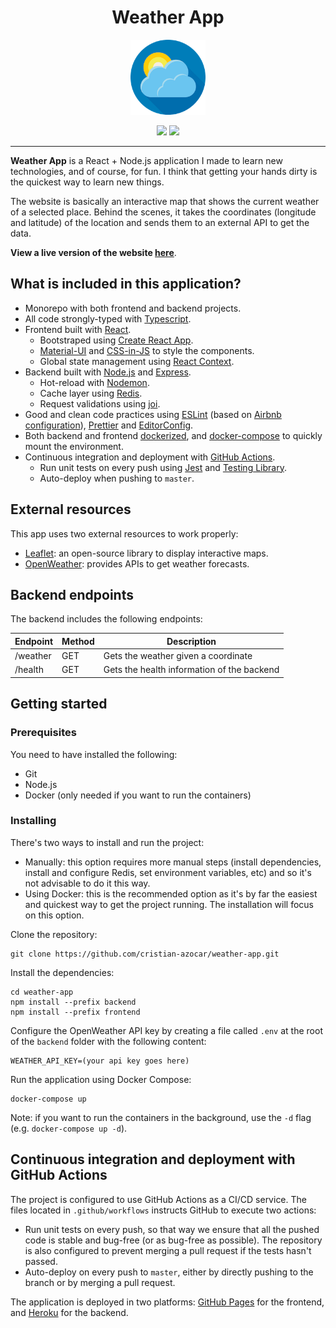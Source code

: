 <h1 align="center">Weather App</h1>

<p align="center">
  <img src="frontend/public/logo192.png" width="120px" height="120px" />
</p>

<p align="center">
  <img src="https://github.com/cristian-azocar/weather-app/actions/workflows/test-frontend.yaml/badge.svg">
  <img src="https://github.com/cristian-azocar/weather-app/actions/workflows/test-backend.yaml/badge.svg">
</p>

<hr />

**Weather App** is a React + Node.js application I made to learn new technologies, and of course, for fun. I think that getting your hands dirty is the quickest way to learn new things.

The website is basically an interactive map that shows the current weather of a selected place. Behind the scenes, it takes the coordinates (longitude and latitude) of the location and sends them to an external API to get the data.

**View a live version of the website [here](https://cristian-azocar.github.io/weather-app)**.

## What is included in this application?

- Monorepo with both frontend and backend projects.
- All code strongly-typed with [Typescript](https://www.typescriptlang.org/).
- Frontend built with [React](https://reactjs.org).
  - Bootstraped using [Create React App](https://github.com/facebook/create-react-app).
  - [Material-UI](https://material-ui.com/) and [CSS-in-JS](https://cssinjs.org/) to style the components.
  - Global state management using [React Context](https://reactjs.org/docs/context.html).
- Backend built with [Node.js](https://nodejs.org) and [Express](https://github.com/expressjs/express).
  - Hot-reload with [Nodemon](https://nodemon.io).
  - Cache layer using [Redis](https://redis.io/).
  - Request validations using [joi](https://joi.dev).
- Good and clean code practices using [ESLint](https://eslint.org/) (based on [Airbnb configuration](https://github.com/airbnb/javascript/tree/master/packages/eslint-config-airbnb)), [Prettier](https://prettier.io/) and [EditorConfig](https://editorconfig.org/).
- Both backend and frontend [dockerized](https://www.docker.com), and [docker-compose](https://docs.docker.com/compose/) to quickly mount the environment.
- Continuous integration and deployment with [GitHub Actions](https://github.com/features/actions).
  - Run unit tests on every push using [Jest](https://jestjs.io/) and [Testing Library](https://testing-library.com/).
  - Auto-deploy when pushing to `master`.

## External resources

This app uses two external resources to work properly:

- [Leaflet](https://leafletjs.com): an open-source library to display interactive maps.
- [OpenWeather](https://openweathermap.org/): provides APIs to get weather forecasts.

## Backend endpoints

The backend includes the following endpoints:

| Endpoint | Method | Description                                |
| -------- | ------ | ------------------------------------------ |
| /weather | GET    | Gets the weather given a coordinate        |
| /health  | GET    | Gets the health information of the backend |

## Getting started

### Prerequisites

You need to have installed the following:

- Git
- Node.js
- Docker (only needed if you want to run the containers)

### Installing

There's two ways to install and run the project:

- Manually: this option requires more manual steps (install dependencies, install and configure Redis, set environment variables, etc) and so it's not advisable to do it this way.
- Using Docker: this is the recommended option as it's by far the easiest and quickest way to get the project running. The installation will focus on this option.

Clone the repository:
```
git clone https://github.com/cristian-azocar/weather-app.git
```

Install the dependencies:
```
cd weather-app
npm install --prefix backend
npm install --prefix frontend
```

Configure the OpenWeather API key by creating a file called `.env` at the root of the `backend` folder with the following content:
```
WEATHER_API_KEY=(your api key goes here)
```

Run the application using Docker Compose:
```
docker-compose up
```
Note: if you want to run the containers in the background, use the `-d` flag (e.g. `docker-compose up -d`).

## Continuous integration and deployment with GitHub Actions

The project is configured to use GitHub Actions as a CI/CD service. The files located in `.github/workflows` instructs GitHub to execute two actions:

- Run unit tests on every push, so that way we ensure that all the pushed code is stable and bug-free (or as bug-free as possible). The repository is also configured to prevent merging a pull request if the tests hasn't passed.
- Auto-deploy on every push to `master`, either by directly pushing to the branch or by merging a pull request.

The application is deployed in two platforms: [GitHub Pages](https://pages.github.com) for the frontend, and [Heroku](https://www.heroku.com) for the backend.
